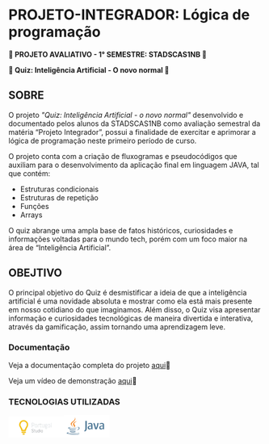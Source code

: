 # PROJETO-INTEGRADOR: Lógica de programação

**📝 PROJETO AVALIATIVO - 1° SEMESTRE: STADSCAS1NB 📝**

**🤖 Quiz: Inteligência Artificial - O novo normal 🤖**

## SOBRE

O projeto *"Quiz: Inteligência Artificial - o novo normal"* desenvolvido e documentado pelos alunos da STADSCAS1NB como avaliação semestral da matéria “Projeto Integrador”, possui a finalidade de exercitar e aprimorar a lógica de programação neste primeiro período de curso.

O projeto conta com a criação de fluxogramas e pseudocódigos que auxiliam para o desenvolvimento da aplicação final em linguagem JAVA, tal que contém:
- Estruturas condicionais
- Estruturas de repetição
- Funções
- Arrays

O quiz abrange uma ampla base de fatos históricos, curiosidades e informações voltadas para o mundo tech, porém com um foco maior na área de “Inteligência Artificial”.

## OBEJTIVO
O principal objetivo do Quiz é desmistificar a ideia de que a inteligência artificial é uma novidade absoluta e mostrar como ela está mais presente em nosso cotidiano do que imaginamos. Além disso, o Quiz visa apresentar informação e curiosidades tecnológicas de maneira divertida e interativa, através da gamificação, assim tornando uma aprendizagem leve.

### Documentação
Veja a documentação completa do projeto [aqui](https://drive.google.com/file/d/13IGI3NtQd0SpVIavBpHznalhjyRJ4p0O/view?usp=sharing)📝

Veja um vídeo de demonstração [aqui](https://photos.app.goo.gl/dUQhHdjje4s33EX16)📸

### TECNOLOGIAS UTILIZADAS
 <img src="https://github.com/Kinhazin/PROJETO-Quiz-IA/blob/master/Imagens/portugol.png?raw=true" alt="Logo Portugol" width="110"/><img src="https://github.com/Kinhazin/PROJETO-Quiz-IA/blob/master/Imagens/Java.png?raw=true" alt="Logo Java" width="90"/>
